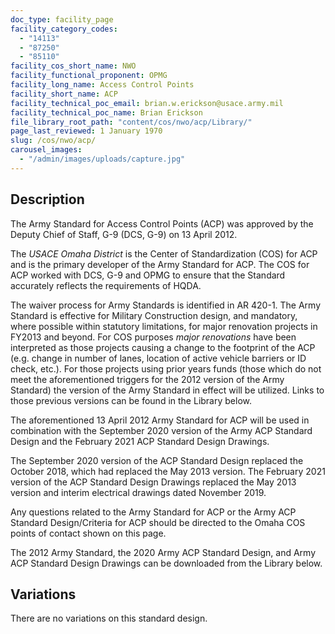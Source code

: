 ```yaml
---
doc_type: facility_page
facility_category_codes:
  - "14113"
  - "87250"
  - "85110"
facility_cos_short_name: NWO
facility_functional_proponent: OPMG
facility_long_name: Access Control Points
facility_short_name: ACP
facility_technical_poc_email: brian.w.erickson@usace.army.mil
facility_technical_poc_name: Brian Erickson
file_library_root_path: "content/cos/nwo/acp/Library/"
page_last_reviewed: 1 January 1970
slug: /cos/nwo/acp/
carousel_images:
  - "/admin/images/uploads/capture.jpg"
---
```


## Description

The Army Standard for Access Control Points (ACP) was approved by the Deputy Chief of Staff, G-9 (DCS, G-9) on 13 April 2012.

The _USACE Omaha District_ is the Center of Standardization (COS) for ACP and is the primary developer of the Army Standard for ACP. The COS for ACP worked with DCS, G-9 and OPMG to ensure that the Standard accurately reflects the requirements of HQDA.

The waiver process for Army Standards is identified in AR 420-1. The Army Standard is effective for Military Construction design, and mandatory, where possible within statutory limitations, for major renovation projects in FY2013 and beyond. For COS purposes _major renovations_ have been interpreted as those projects causing a change to the footprint of the ACP (e.g. change in number of lanes, location of active vehicle barriers or ID check, etc.). For those projects using prior years funds (those which do not meet the aforementioned triggers for the 2012 version of the Army Standard) the version of the Army Standard in effect will be utilized. Links to those previous versions can be found in the Library below.

The aforementioned 13 April 2012 Army Standard for ACP will be used in combination with the September 2020 version of the Army ACP Standard Design and the February 2021 ACP Standard Design Drawings.

The September 2020 version of the ACP Standard Design replaced the October 2018, which had replaced the May 2013 version. The February 2021 version of the ACP Standard Design Drawings replaced the May 2013 version and interim electrical drawings dated November 2019.

Any questions related to the Army Standard for ACP or the Army ACP Standard Design/Criteria for ACP should be directed to the Omaha COS points of contact shown on this page.

The 2012 Army Standard, the 2020 Army ACP Standard Design, and Army ACP Standard Design Drawings can be downloaded from the Library below.

## Variations

There are no variations on this standard design.
